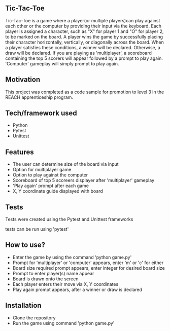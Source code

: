 ## Tic-Tac-Toe

Tic-Tac-Toe is a game where a player(or multiple players)can play against each other or the computer by providing their input via the keyboard. Each player is assigned a character, such as "X" for player 1 and "O" for player 2, to be marked on the board. A player wins the game by successfully placing their character horizontally, vertically, or diagonally across the board. When a player satisfies these conditions, a winner will be declared. Otherwise, a draw will be declared. If you are playing as 'multiplayer', a scoreboard containing the top 5 scorers will appear followed by a prompt to play again. 'Computer' gameplay will simply prompt to play again. 

## Motivation

This project was completed as a code sample for promotion to level 3 in the REACH apprenticeship program.

## Tech/framework used

* Python
* Pytest
* Unittest

## Features

* The user can determine size of the board via input
* Option for multiplayer game
* Option to play against the computer
* Scoreboard of top 5 scoreers displayer after 'multiplayer' gameplay
* 'Play again' prompt after each game
*  X, Y coordinate guide displayed with board

## Tests

Tests were created using the Pytest and Unittest frameworks

tests can be run using 'pytest'

## How to use?

* Enter the game by using the command 'python game.py'
* Prompt for 'multiplayer' or 'computer' appears, enter 'm' or 'c' for either
* Board size required prompt appears, enter integer for desired board size
* Prompt to enter player(s) name appear
* Board is drawn onto the screen
* Each player enters their move via X, Y coordinates
* Play again prompt appears, after a winner or draw is declared

## Installation

* Clone the repository 
* Run the game using command 'python game.py'
